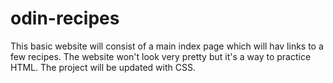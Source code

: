 # odin-recipes

This basic website will consist of a main index page which will hav links to a few recipes. 
The website won't look very pretty but it's a way to practice HTML.
The project will be updated with CSS.